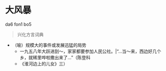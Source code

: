 # 大风暴
da6 fon1 bo5
> 兴化方言词典
- （喻）规模大的事件或发展迅猛的局势
  - 一九五八年大跃进刮～，家家都要参加人民公社。|“…当～来，西边好几个乡，就稀里哗啦撒出来了…”（陈登科
  - 《淮河边上的儿女》三）
